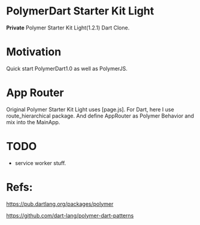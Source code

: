 PolymerDart Starter Kit Light
=============================

**Private** Polymer Starter Kit Light(1.2.1) Dart Clone.

# Motivation

Quick start PolymerDart1.0 as well as PolymerJS.

# App Router

Original Polymer Starter Kit Light uses [page.js]. For Dart, here I use route_hierarchical package. And define AppRouter as Polymer Behavior and mix into the MainApp.


# TODO

* service worker stuff.

# Refs:

<https://pub.dartlang.org/packages/polymer>

<https://github.com/dart-lang/polymer-dart-patterns>
